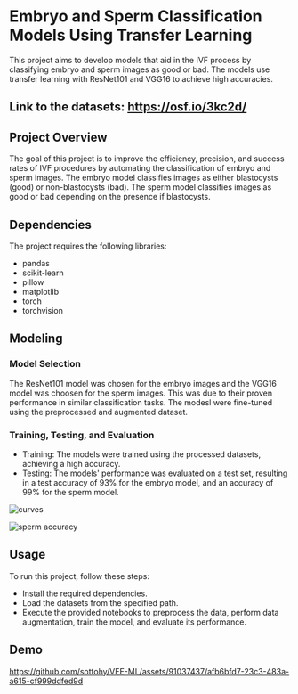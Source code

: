 # Embryo and Sperm Classification Models Using Transfer Learning

This project aims to develop models that aid in the IVF process by classifying embryo and sperm images as good or bad. The models use transfer learning with ResNet101 and VGG16 to achieve high accuracies.


## Link to the datasets: https://osf.io/3kc2d/


## Project Overview
The goal of this project is to improve the efficiency, precision, and success rates of IVF procedures by automating the classification of embryo and sperm images. The embryo model classifies images as either blastocysts (good) or non-blastocysts (bad). The sperm model classifies images as good or bad depending on the presence if blastocysts.


## Dependencies
The project requires the following libraries:

- pandas
- scikit-learn
- pillow
- matplotlib
- torch
- torchvision


## Modeling
### Model Selection
The ResNet101 model was chosen for the embryo images and the VGG16 model was choosen for the sperm images. This was due to their proven performance in similar classification tasks. The modesl were fine-tuned using the preprocessed and augmented dataset.

### Training, Testing, and Evaluation
- Training: The models were trained using the processed datasets, achieving a high accuracy.
- Testing: The models' performance was evaluated on a test set, resulting in a test accuracy of 93% for the embryo model, and an accuracy of 99% for the sperm model.

![curves](https://github.com/user-attachments/assets/cece4bf3-5f98-41c2-ae21-8a41178b5076)

![sperm accuracy](https://github.com/user-attachments/assets/c35a1fac-466f-45ae-8cb6-056e750ed5d7)



## Usage
To run this project, follow these steps:

- Install the required dependencies.
- Load the datasets from the specified path.
- Execute the provided notebooks to preprocess the data, perform data augmentation, train the model, and evaluate its performance.

## Demo

https://github.com/sottohy/VEE-ML/assets/91037437/afb6bfd7-23c3-483a-a615-cf999ddfed9d


